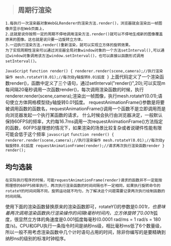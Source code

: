 > ## 周期行渲染
    1.每执行一次渲染器对象WebGLRenderer的渲染方法.render()，浏览器就会渲染出一帧图像并显示在Web页面上，
    2.这就是说你按照一定的周期不停地调用渲染方法.render()就可以不停地生成新的图像覆盖原来的图像。这也就是说只要一边旋转立方体，
    3.一边执行渲染方法.render()重新渲染，就可以实现立方体的旋转效果。
    为了实现周期性渲染可以通过浏览器全局对象window对象的一个方法setInterval(),可以通过window对象调用该方法window.setInterval()，也可以直接以函数形式调用setInterval()。
 `JavaScript`
 `` function render() {
    renderer.render(scene,camera);//执行渲染操作
    mesh.rotateY(0.01);//每次绕y轴旋转0.01弧度
} ``
  上面代码定义了一个渲染函数render()，函数中定义了三个语句，通过setInterval("render()",20);可以实现m每间隔20毫秒调用一次函数render()，每次调用渲染函数的时候，执行renderer.render(scene,camera);渲染出一帧图像，执行mesh.rotateY(0.01);语句使立方体网格模型绕y轴旋转0.01弧度。
  requestAnimationFrame()参数是将要被调用函数的函数名，requestAnimationFrame()调用一个函数不是立即调用而是向浏览器发起一个执行某函数的请求， 什么时候会执行由浏览器决定，一般默认保持60FPS的频率，大约每16.7ms调用一次requestAnimationFrame()方法指定的函数，60FPS是理想的情况下，如果渲染的场景比较复杂或者说硬件性能有限可能会低于这个频率
  `javascript`
  `` function render() {
        renderer.render(scene,camera);//执行渲染操作
        mesh.rotateY(0.01);//每次绕y轴旋转0.01弧度
        requestAnimationFrame(render);//请求再次执行渲染函数render
    }
render(); ``
## 均匀选装
    在实际执行程序的时候，可能requestAnimationFrame(render)请求的函数并不一定能按照理想的60FPS频率执行，两次执行渲染函数的时间间隔也不一定相同，如果执行旋转命令的rotateY的时间间隔不同，旋转运动就不均匀，为了解决这个问题需要记录两次执行绘制函数的时间间隔。
使用下面的渲染函数替换原来的渲染函数即可，rotateY()的参数是0.001*t，也意味着两次调用渲染函数执行渲染操作的间隔t毫秒时间内，立方体旋转了0.001*t弧度，很显然立方体的角速度是0.001弧度每毫秒(0.0001 rad/ms = 1 rad/s = 180度/s)。CPU和GPU执行一条指令时间是纳秒ns级，相比毫秒ms低了6个数量级，所以一般不用考虑渲染函数中几个计时语句占用的时间，除非你编写的是要精确到纳秒ns的级别的标准时钟程序。
